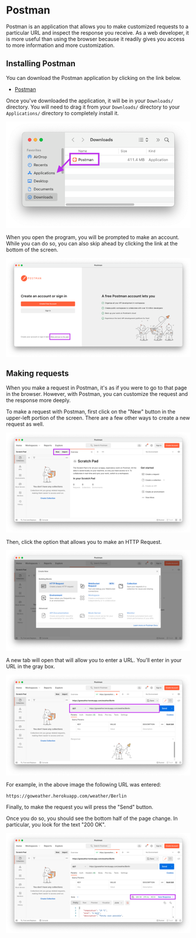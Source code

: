 # Postman

Postman is an application that allows you to make customized requests to a particular URL and inspect the response you receive. As a web developer, it is more useful than using the browser because it readily gives you access to more information and more customization.

## Installing Postman

You can download the Postman application by clicking on the link below.

- [Postman](https://www.postman.com/downloads)

Once you've downloaded the application, it will be in your `Downloads/` directory. You will need to drag it from your `Downloads/` directory to your `Applications/` directory to completely install it.

![Image showing the downloads folder after downloading Postman.](./assets/installing-postman.png)

When you open the program, you will be prompted to make an account. While you can do so, you can also skip ahead by clicking the link at the bottom of the screen.

![Image highlighting how to skip the sign in process.](./assets/skip-sign-in.png)

## Making requests

When you make a request in Postman, it's as if you were to go to that page in the browser. However, with Postman, you can customize the request and the response more deeply.

To make a request with Postman, first click on the "New" button in the upper-left portion of the screen. There are a few other ways to create a new request as well.

![Image highlighting the New button in Postman.](./assets/new-request.png)

Then, click the option that allows you to make an HTTP Request.

![Image showing the options for Postman requests.](./assets/http-request.png)

A new tab will open that will allow you to enter a URL. You'll enter in your URL in the gray box.

![Image showing the URL bar filled in within Postman.](./assets/enter-url.png)

For example, in the above image the following URL was entered:

```
https://goweather.herokuapp.com/weather/Berlin
```

Finally, to make the request you will press the "Send" button.

Once you do so, you should see the bottom half of the page change. In particular, you look for the text "200 OK".

![Image showing a successful response received.](./assets/response-received.png)
